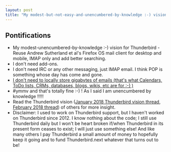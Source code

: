 ```yaml
---
layout: post
title: "My modest-but-not-easy-and-unencumbered-by-knowledge :-) vision for Thunderbird: Reuse Andrew Sutherland et al's Firefox OS mail client for desktop and mobile, IMAP only"
---
```


## Pontifications

* My modest-unencumbered-by-knowledge :-) vision for Thunderbird - Reuse Andrew Sutherland et al's Firefox OS mail client for desktop and mobile, IMAP only and add better searching.
* I don't need add-ons.
* I don't need IRC or any other messaging, just IMAP email. I think POP is something whose day has come and gone.
* [I don't need to locally store gigabytes of emails (that's what Calendars, ToDo lists, CRMs, databases, blogs, wikis, etc are for :-) )](http://rolandtanglao.com/2018/01/27/p1-email-will-fail-in-2018-use-todo-crm-database-wiki-blogs-etc-instead/)
* #ymmv and that's totally fine :-) ! As I said I am unencumbered by knowledge !!!!! 
* Read the Thunderbird vision ([January 2018 Thunderbird vision thread](https://mail.mozilla.org/pipermail/tb-planning/2018-January/005744.html), [February 2018 thread](https://mail.mozilla.org/pipermail/tb-planning/2018-February/005747.html)) of others for more insight.
* Disclaimer: I used to work on Thunderbird support, but I haven't worked on Thunderbird since 2012. I know nothing about the code; I still use Thunderbird daily but I won't be heart broken if/when Thunderbird in its present form ceases to exist; I will just use something else! And like many others I pay Thunderbird a small amount of money to hopefully keep it going and to fund Thunderbird.next whatever that turns out to be!